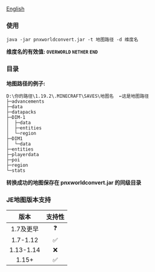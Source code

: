 [English](https://github.com/PowerNukkitX/PNXWorldConverter/blob/master/README.md)

### 使用

`java -jar pnxworldconvert.jar -t 地图路径 -d 维度名`

**维度名的有效值: `OVERWORLD`  `NETHER` `END`**

### 目录

**地图路径的例子:**

```
D:\你的路径\1.19.2\.MINECRAFT\SAVES\地图名  ←这是地图路径
├─advancements
├─data
├─datapacks
├─DIM-1
│  ├─data
│  ├─entities
│  └─region
├─DIM1
│  └─data
├─entities
├─playerdata
├─poi
├─region
└─stats
```

**转换成功的地图保存在 pnxworldconvert.jar 的同级目录**

### JE地图版本支持

|  版本  | 支持性 |
|:---------:| :----: |
| 1.7及更早 | ❓ |
| 1.7-1.12  | ✅ |
| 1.13-1.14 | ❌ |
|   1.15+   | ✅ |
